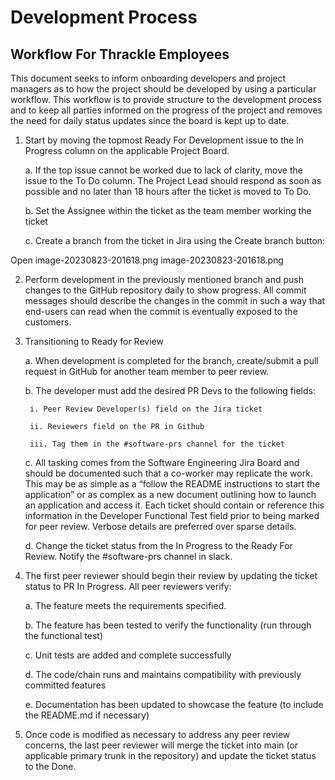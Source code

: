 # Development Process


## Workflow For Thrackle Employees

This document seeks to inform onboarding developers and project managers as to how the project should be developed by using a particular workflow. This workflow is to provide structure to the development process and to keep all parties informed on the progress of the project and removes the need for daily status updates since the board is kept up to date. 

1. Start by moving the topmost Ready For Development issue to the In Progress column on the applicable Project Board.

    a. If the top issue cannot be worked due to lack of clarity, move the issue to the To Do column. The Project Lead  should respond as soon as possible and no later than 18 hours after the ticket is moved to To Do.

    b. Set the Assignee within the ticket as the team member working the ticket

    c. Create a branch from the ticket in Jira using the Create branch button:

Open image-20230823-201618.png
image-20230823-201618.png

2. Perform development in the previously mentioned branch and push changes to the GitHub repository daily to show progress. All commit messages should describe the changes in the commit in such a way that end-users can read when the commit is eventually exposed to the customers.

3. Transitioning to Ready for Review

    a. When development is completed for the branch, create/submit a pull request in GitHub for another team member to peer review. 

    b. The developer must add the desired PR Devs to the following fields:

        i. Peer Review Developer(s) field on the Jira ticket

        ii. Reviewers field on the PR in Github

        iii. Tag them in the #software-prs channel for the ticket

    c. All tasking comes from the Software Engineering Jira Board and should be documented such that a co-worker may replicate the work. This may be as simple as a “follow the README instructions to start the application” or as complex as a new document outlining how to launch an application and access it. Each ticket should contain or reference this information in the Developer Functional Test field prior to being marked for peer review. Verbose details are preferred over sparse details.

    d. Change the ticket status from the In Progress to the Ready For Review. Notify the #software-prs channel in slack.

 4. The first peer reviewer should begin their review by updating the ticket status to PR In Progress. All peer reviewers verify:

    a. The feature meets the requirements specified.

    b. The feature has been tested to verify the functionality (run through the functional test)

    c. Unit tests are added and complete successfully

    d. The code/chain runs and maintains compatibility with previously committed features

    e. Documentation has been updated to showcase the feature (to include the README.md if necessary)

5. Once code is modified as necessary to address any peer review concerns, the last peer reviewer will merge the ticket into main (or applicable primary trunk in the repository) and update the ticket status to the Done.
